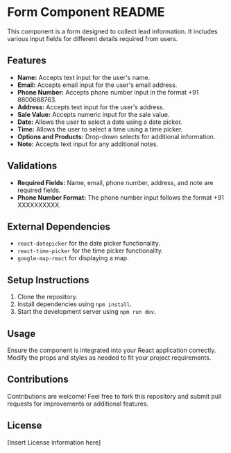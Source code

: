 # Form Component README

This component is a form designed to collect lead information. It includes various input fields for different details required from users.

## Features

- **Name:** Accepts text input for the user's name.
- **Email:** Accepts email input for the user's email address.
- **Phone Number:** Accepts phone number input in the format +91 8800688763.
- **Address:** Accepts text input for the user's address.
- **Sale Value:** Accepts numeric input for the sale value.
- **Date:** Allows the user to select a date using a date picker.
- **Time:** Allows the user to select a time using a time picker.
- **Options and Products:** Drop-down selects for additional information.
- **Note:** Accepts text input for any additional notes.

## Validations

- **Required Fields:** Name, email, phone number, address, and note are required fields.
- **Phone Number Format:** The phone number input follows the format +91 XXXXXXXXXX.

## External Dependencies

- `react-datepicker` for the date picker functionality.
- `react-time-picker` for the time picker functionality.
- `google-map-react` for displaying a map.

## Setup Instructions

1. Clone the repository.
2. Install dependencies using `npm install`.
3. Start the development server using `npm run dev`.

## Usage

Ensure the component is integrated into your React application correctly. Modify the props and styles as needed to fit your project requirements.

## Contributions

Contributions are welcome! Feel free to fork this repository and submit pull requests for improvements or additional features.

## License

[Insert License information here]
